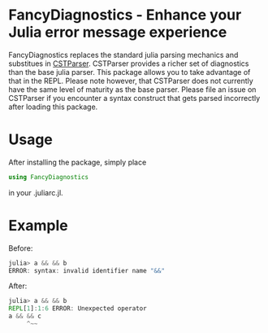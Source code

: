 # FancyDiagnostics - Enhance your Julia error message experience

FancyDiagnostics replaces the standard julia parsing mechanics and substitues in [CSTParser](https://github.com/ZacLN/CSTParser.jl).
CSTParser provides a richer set of diagnostics than the base julia parser. This package
allows you to take advantage of that in the REPL. Please note however, that CSTParser does not currently
have the same level of maturity as the base parser. Please file an issue on CSTParser if you encounter
a syntax construct that gets parsed incorrectly after loading this package.

# Usage

After installing the package, simply place

```julia
using FancyDiagnostics
```

in your .juliarc.jl.

# Example

Before:

```julia
julia> a && && b
ERROR: syntax: invalid identifier name "&&"
```

After:

```julia
julia> a && && b
REPL[1]:1:6 ERROR: Unexpected operator
a && && c
     ^~~
```
